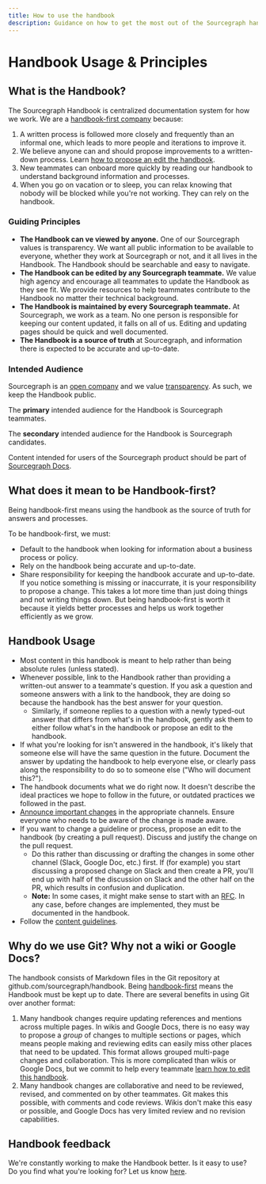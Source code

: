 ```yaml
---
title: How to use the handbook
description: Guidance on how to get the most out of the Sourcegraph handbook
---
```


# Handbook Usage & Principles

## What is the Handbook?

The Sourcegraph Handbook is centralized documentation system for how we work. We are a [handbook-first company](#what-does-it-mean-to-be-handbook-first) because:

1. A written process is followed more closely and frequently than an informal one, which leads to more people and iterations to improve it.
1. We believe anyone can and should propose improvements to a written-down process. Learn [how to propose an edit the handbook](editing/index.md).
1. New teammates can onboard more quickly by reading our handbook to understand background information and processes.
1. When you go on vacation or to sleep, you can relax knowing that nobody will be blocked while you're not working. They can rely on the handbook.

### Guiding Principles

- **The Handbook can ve viewed by anyone.** One of our Sourcegraph values is transparency. We want all public information to be available to everyone, whether they work at Sourcegraph or not, and it all lives in the Handbook. The Handbook should be searchable and easy to navigate.
- **The Handbook can be edited by any Sourcegraph teammate.** We value high agency and encourage all teammates to update the Handbook as they see fit. We provide resources to help teammates contribute to the Handbook no matter their technical background.
- **The Handbook is maintained by every Sourcegraph teammate.** At Sourcegraph, we work as a team. No one person is responsible for keeping our content updated, it falls on all of us. Editing and updating pages should be quick and well documented.
- **The Handbook is a source of truth** at Sourcegraph, and information there is expected to be accurate and up-to-date.

### Intended Audience

Sourcegraph is an [open company](../company.md#open-company) and we value [transparency](../company/values.md#open-andtransparent). As such, we keep the Handbook public.

The **primary** intended audience for the Handbook is Sourcegraph teammates.

The **secondary** intended audience for the Handbook is Sourcegraph candidates.

Content intended for users of the Sourcegraph product should be part of [Sourcegraph Docs](https://docs.sourcegraph.com/).

## What does it mean to be Handbook-first?

Being handbook-first means using the handbook as the source of truth for answers and processes.

To be handbook-first, we must:

- Default to the handbook when looking for information about a business process or policy.
- Rely on the handbook being accurate and up-to-date.
- Share responsibility for keeping the handbook accurate and up-to-date. If you notice something is missing or inaccurrate, it is your responsibility to propose a change. This takes a lot more time than just doing things and not writing things down. But being handbook-first is worth it because it yields better processes and helps us work together efficiently as we grow.

## Handbook Usage

- Most content in this handbook is meant to help rather than being absolute rules (unless stated).
- Whenever possible, link to the Handbook rather than providing a written-out answer to a teammate's question. If you ask a question and someone answers with a link to the handbook, they are doing so because the handbook has the best answer for your question.
  - Similarly, if someone replies to a question with a newly typed-out answer that differs from what's in the handbook, gently ask them to either follow what's in the handbook or propose an edit to the handbook.
- If what you're looking for isn't answered in the handbook, it's likely that someone else will have the same question in the future. Document the answer by updating the handbook to help everyone else, or clearly pass along the responsibility to do so to someone else ("Who will document this?").
- The handbook documents what we do right now. It doesn't describe the ideal practices we hope to follow in the future, or outdated practices we followed in the past.
- [Announce important changes](editing/announcing-handbook-updates.md) in the appropriate channels. Ensure everyone who needs to be aware of the change is made aware.
- If you want to change a guideline or process, propose an edit to the handbook (by creating a pull request). Discuss and justify the change on the pull request.
  - Do this rather than discussing or drafting the changes in some other channel (Slack, Google Doc, etc.) first. If (for example) you start discussing a proposed change on Slack and then create a PR, you'll end up with half of the discussion on Slack and the other half on the PR, which results in confusion and duplication.
  - **Note:** In some cases, it might make sense to start with an [RFC](../communication/rfcs/index.md). In any case, before changes are implemented, they must be documented in the handbook.
- Follow the [content guidelines](../communication/content_guidelines/index.md).

## Why do we use Git? Why not a wiki or Google Docs?

The handbook consists of Markdown files in the Git repository at github.com/sourcegraph/handbook. Being [handbook-first](#why-handbook-first) means the Handbook must be kept up to date. There are several benefits in using Git over another format:

1. Many handbook changes require updating references and mentions across multiple pages. In wikis and Google Docs, there is no easy way to propose a _group_ of changes to multiple sections or pages, which means people making and reviewing edits can easily miss other places that need to be updated. This format allows grouped multi-page changes and collaboration. This is more complicated than wikis or Google Docs, but we commit to help every teammate [learn how to edit this handbook](editing/index.md).
1. Many handbook changes are collaborative and need to be reviewed, revised, and commented on by other teammates. Git makes this possible, with comments and code reviews. Wikis don't make this easy or possible, and Google Docs has very limited review and no revision capabilities.

## Handbook feedback

We're constantly working to make the Handbook better. Is it easy to use? Do you find what you're looking for? Let us know [here](https://docs.google.com/forms/d/e/1FAIpQLSfb0yU9xmnvK2namuUzUEKbB9IqZlNQF2IWw0OpLsGvBiW2oQ/viewform?usp=sf_link).
